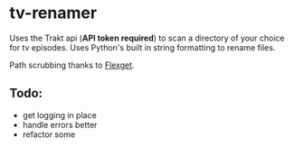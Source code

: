 # tv-renamer

Uses the Trakt api (**API token required**) to scan a directory of your choice for tv episodes.
Uses Python's built in string formatting to rename files.

Path scrubbing thanks to [Flexget](https://github.com/Flexget/Flexget).

## Todo:
* get logging in place
* handle errors better
* refactor some
